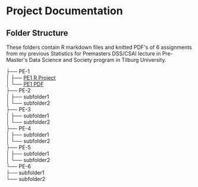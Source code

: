 # Project Documentation

## Folder Structure

These folders contain R markdown files and knitted PDF's of 6 assignments from my previous Statistics for Premasters DSS/CSAI lecture in Pre-Master's Data Science and Society program in Tilburg University.

├── PE-1 <br />
│   ├── [PE1 R Project](PE1/PE1.Rmd) <br />
│   └── [PE1 PDF](PE1/PE1.pdf) <br />
├── PE-2 <br />
│   ├── subfolder1 <br />
│   └── subfolder2 <br />
├── PE-3 <br />
│   ├── subfolder1 <br />
│   └── subfolder2 <br />
├── PE-4 <br />
│   ├── subfolder1 <br />
│   └── subfolder2 <br />
├── PE-5 <br />
│   ├── subfolder1 <br />
│   └── subfolder2 <br />
└── PE-6 <br />
    ├── subfolder1 <br />
    └── subfolder2 <br />

